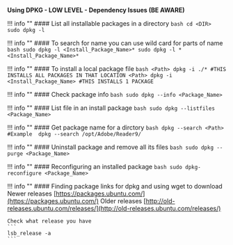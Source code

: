 **Using DPKG - LOW LEVEL - Dependency Issues (BE AWARE)**


!!! info ""
    #### List all installable packages in a directory
    ```bash
    cd <DIR>
    sudo dpkg -l
    ```


!!! info ""
    #### To search for name you can use wild card for parts of name
    ```bash
    sudo dpkg -l <Install_Package_Name>*
    sudo dpkg -l *<Install_Package_Name>*
    ```

!!! info  ""
    #### To install a local package file
    ```bash
    <Path> dpkg -i ./* #THIS INSTALLS ALL PACKAGES IN THAT LOCATION
    <Path> dpkg -i <Install_Package_Name> #THIS INSTALLS 1 PACKAGE
    ```

!!! info  ""
    #### Check package info
    ```bash
    sudo dpkg --info <Package_Name>
    ```

!!! info  ""
    #### List file in an install package
    ```bash
    sudo dpkg --listfiles <Package_Name>
    ```

!!! info  ""
    #### Get package name for a dirctory
    ```bash
    dpkg --search <Path>    #Example  dpkg --search /opt/Adobe/Reader9/
    ```
    
!!! info  ""
    #### Uninstall package and remove all its files
    ```bash
    sudo dpkg --purge <Package_Name>
    ```
    
!!! info  ""
    #### Reconfiguring an installed package
    ```bash
    sudo dpkg-reconfigure <Package_Name>
    ```

!!! info  ""
    #### Finding package links for dpkg and using wget to download
    Newer releases [https://packages.ubuntu.com/](https://packages.ubuntu.com/)
    Older releases [http://old-releases.ubuntu.com/releases/](http://old-releases.ubuntu.com/releases/)

    Check what release you have
    ```
    lsb_release -a
    ```
